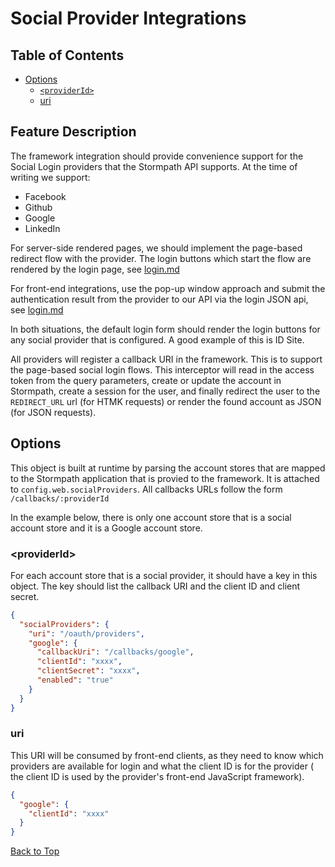# Social Provider Integrations

## Table of Contents

* [Options](#Options)
  * [`<providerId>`](#providerId)
  * [uri](#uri)

## Feature Description

The framework integration should provide convenience support for the Social
Login providers that the Stormpath API supports.  At the time of writing we
support:

* Facebook
* Github
* Google
* LinkedIn

For server-side rendered pages, we should implement the page-based redirect flow
with the provider.  The login buttons which start the flow are rendered by the
login page, see [login.md]()

For front-end integrations, use the pop-up window approach and submit the
authentication result from the provider to our API via the login JSON api, see
[login.md]()

In both situations, the default login form should render the login buttons for
any social provider that is configured.  A good example of this is ID Site.

All providers will register a callback URI in the framework.  This is to support
the page-based social login flows.  This interceptor will read in the access
token from the query parameters, create or update the account in Stormpath,
create a session for the user, and finally redirect the user to the
`REDIRECT_URL` url (for HTMK requests) or render the found account as JSON (for
JSON requests).

## <a name="Options"></a> Options

This object is built at runtime by parsing the account stores that are mapped to
the Stormpath application that is provied to the framework.  It is attached to
`config.web.socialProviders`. All callbacks URLs follow the form
`/callbacks/:providerId`

In the example below, there is only one account store that is a social account
store and it is a Google account store.

### <a name="providerId"></a> &lt;providerId&gt;

For each account store that is a social provider, it should have a key in
this object.  The key should list the callback URI and the client ID and client
secret.

```json
{
  "socialProviders": {
    "uri": "/oauth/providers",
    "google": {
      "callbackUri": "/callbacks/google",
      "clientId": "xxxx",
      "clientSecret": "xxxx",
      "enabled": "true"
    }
  }
}
```

### <a name="uri"></a> uri

This URI will be consumed by front-end clients, as they need to know which
providers are available for login and what the client ID is for the provider (
the client ID is used by the provider's front-end JavaScript framework).

```json
{
  "google": {
    "clientId": "xxxx"
  }
}
```

<a href="#top">Back to Top</a>

[login.md]: login.md